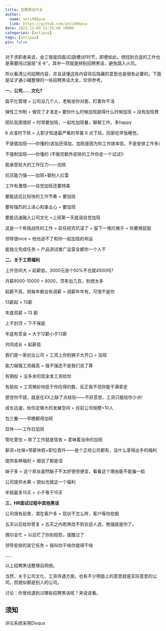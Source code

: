 ```yaml
---
title: 招聘黑话大全
author:
  name: anti996pua
  link: https://github.com/anti996pua
date: 2021-12-09 21:55:00 +0800
categories: [antipua]
tags: [antipua]
pin: false
---
```


对于求职者来说，金三银是四面试(跳槽)好时节，即便如此，想找到合适的工作也是需要闯过层层“关卡”，其中一项就是辨别招聘黑话，避免跳入火坑。

所以看清公司招聘内容，并且读懂这些内容背后隐藏的意思也是很有必要的。下面是证才通小编整理的一些招聘黑话大全，仅供参考。

**一、公司……文化?**

扁平化管理 = 公司没几个人，老板坐你对面，盯着你干活

弹性工作制 = 做完了才准走= 要你什么时候加班就得什么时候加班 = 没有加班费

团队氛围很好 = 时常要加班，一起吃加班餐，聊聊工作，多happy

6 点准时下班 = 入职才知道最严重的早晨 6 点下班，回家吃早饭睡觉。

不提倡加班——你懂的(该加还得加，加班是因为你工作效率低，不是安排工作多)

不强制加班——你懂的 (不做完额外安排的工作你走一个试试!)

能承受较大的工作压力——加班

抗压能力强——加班+替别人扛雷

工作有激情——自觉加班还要特美

要能适应比较快的工作节奏 = 要加班

要有强烈的上进心和事业心 = 要加班

要能迅速融入公司文化 =上班第一天就请自觉加班

这是一个有挑战性的工作 = 前任挖完坑滚了 = 留下一堆烂摊子 = 你要擦屁股

领导很nice = 他也逃不了和你一起加班的命运

能独立完成任务 = 产品测试推广运营全都你一个人干

**二、关于工资福利**

上升空间大 = 起薪低，3000元涨个50%不也就4500吗?

月薪8000-10000 = 8000，顶多加几百，别想太多

起薪不高，但每年都会有调薪 = 调薪年年有，可惜不是你

13薪起 = 13薪

年底双薪 = 13 薪

上不封顶 = 下不保底

年底有奖金 = 大于12薪小于13薪

共同成长 = 起薪低

我们是一家创业公司 = 工资上你别狮子大开口 = 加班

能力越强工资越高 = 强不强还不是我们说了算

有期权 = 没多余的现金发工资给你

有股权 = 工资微妙地低于你应得的数，反正我不信你能干满拿走

感觉你不错，就是在XX上缺了点经验——不好意思，工资只能给你少点!

成长迅速，给你足够大的发展空间 = 目前公司规模<10人

包三餐——早晚都得加班

双休——工作日加班

管吃管住 = 除了工作就是宿舍 = 意味着没命的加班

薪资+社保+带薪休假+职位晋升——是个正经公司都有，没什么拿得出手的福利

提供各种福利 = 细说了都是泪

妹子多 = 这个屌丝虽然脑子不太好使但便宜，看看这个理由能不能骗一蛤

公司提供水果 = 貌似也就这一个福利

年假最多15天 = 小于等于15天

**三、HR面试过程中其他黑话**

公司很有前景，潜在客户多 = 现状不怎么样，客户等你挖掘

五天以后给你答复 = 五天之内若再找不到合适人选，勉强就是你了。

偶尔会忙 = 以后忙了你别抱怨，提醒过了

领导安排的其它任务 = 我叫你干啥你就得干啥

……

以上招聘黑话整理自网络。

当然，关于公司文化、工资待遇方面，也有不少明面上的意思就是实际意思的公司，但貌似都是别人的公司。

讨论：你曾经遇到过哪些招聘黑话呢？来说说看。

## **须知**

评论系统采用Disqus